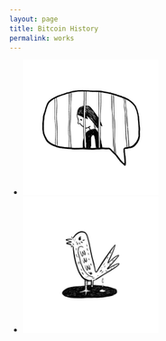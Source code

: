 ```yaml
---
layout: page
title: Bitcoin History
permalink: works
---
```

<ul class="works-list">
  <li><a href="http://dwbig4e.com/works/freedom-of-speech"><img src="works/freedom-of-speech-00.png" width="50%"></a></li>
  <li><a href="http://dwbig4e.com/works/the-spirit-of-freedom"><img src="works/The-Spirit-of-Freedom-00.png" width="50%"></a></li>
</ul>
